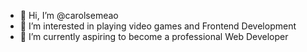 - 👋 Hi, I’m @carolsemeao
- 👀 I’m interested in playing video games and Frontend Development
- 🌱 I’m currently aspiring to become a professional Web Developer
<!--- 💞️ I’m looking to collaborate on ...-->
<!--- 📫 How to reach me ...-->

<!---
carolsemeao/carolsemeao is a ✨ special ✨ repository because its `README.md` (this file) appears on your GitHub profile.
You can click the Preview link to take a look at your changes.
--->
